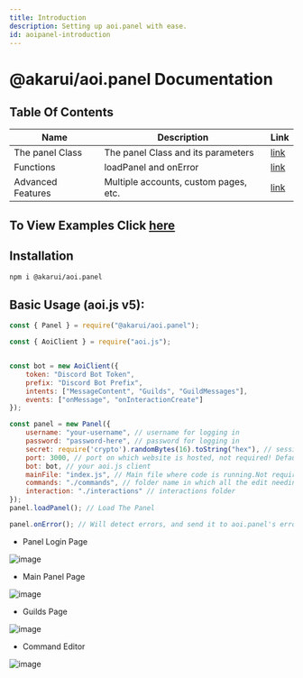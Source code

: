 ```yaml
---
title: Introduction
description: Setting up aoi.panel with ease.
id: aoipanel-introduction
---
```


# @akarui/aoi.panel Documentation

## Table Of Contents

| Name              | Description                           | Link                                             |
|-------------------|---------------------------------------|--------------------------------------------------|
| The panel Class   | The panel Class and its parameters    | [link](./panel.md)    | 
| Functions         | loadPanel and onError                 | [link](./funcs.md)    | 
| Advanced Features | Multiple accounts, custom pages, etc. | [link](./advanced.md) | 

## To View Examples Click **[here](https://github.com/AkaruiDevelopment/panel/blob/main/examples/)**

## Installation

```bash
npm i @akarui/aoi.panel
```

## Basic Usage (aoi.js v5):

```javascript
const { Panel } = require("@akarui/aoi.panel");

const { AoiClient } = require("aoi.js");


const bot = new AoiClient({
    token: "Discord Bot Token",
    prefix: "Discord Bot Prefix",
    intents: ["MessageContent", "Guilds", "GuildMessages"],
    events: ["onMessage", "onInteractionCreate"]
});

const panel = new Panel({
    username: "your-username", // username for logging in
    password: "password-here", // password for logging in
    secret: require('crypto').randomBytes(16).toString("hex"), // session secret
    port: 3000, // port on which website is hosted, not required! Default 3000
    bot: bot, // your aoi.js client
    mainFile: "index.js", // Main file where code is running.Not required, default taken from package.json
    commands: "./commands", // folder name in which all the edit needing files are there.
    interaction: "./interactions" // interactions folder
});
panel.loadPanel(); // Load The Panel

panel.onError(); // Will detect errors, and send it to aoi.panel's error page.
```

* Panel Login Page

![image](https://cdn.discordapp.com/attachments/1082168708866244648/1083399286517149746/YAAAAASUVORK5CYII.png)

* Main Panel Page

![image](https://cdn.discordapp.com/attachments/1082168708866244648/1083399889544822885/vw6MvGAAAAAElFTkSuQmCC.png)

* Guilds Page

![image](https://cdn.discordapp.com/attachments/1082168708866244648/1083400360418357272/27v8HACxCKBCoV2wAAAAASUVORK5CYII.png)

* Command Editor

![image](https://cdn.discordapp.com/attachments/1082168708866244648/1083400876028334191/wNA32SssHUi2AAAAABJRU5ErkJggg.png)